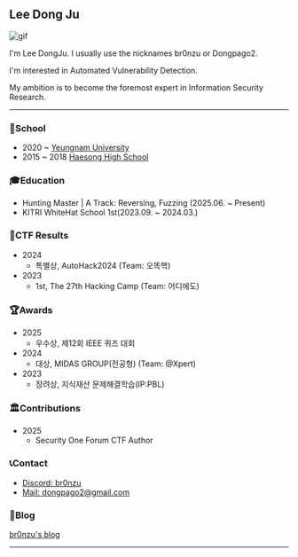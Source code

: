 ## Lee Dong Ju
![gif](https://media.giphy.com/media/v1.Y2lkPTc5MGI3NjExaTFwbTRqMnA2NmlvZ3JkdDZkMWhnem92eThwc3g4YXo1NWtxYnh0eCZlcD12MV9pbnRlcm5hbF9naWZfYnlfaWQmY3Q9Zw/r86PNgw8iI4WA/giphy.gif)

I'm Lee DongJu. I usually use the nicknames br0nzu or Dongpago2. 

I'm interested in Automated Vulnerability Detection.

My ambition is to become the foremost expert in Information Security Research.

---

### 🏫School
- 2020 ~ [Yeungnam University](https://www.yu.ac.kr/main/index.do)
- 2015 ~ 2018 [Haesong High School](https://haeseong-h.gne.go.kr/haeseong-h/main.do)

### 🎓Education
- Hunting Master | A Track: Reversing, Fuzzing (2025.06. ~ Present)
- KITRI WhiteHat School 1st(2023.09. ~ 2024.03.)

### 🚩CTF Results
- 2024
    - 특별상, AutoHack2024 (Team: 오똑핵)
- 2023
    - 1st, The 27th Hacking Camp (Team: 어디에도)

### 🏆Awards
- 2025
    - 우수상, 제12회 IEEE 퀴즈 대회
- 2024
    - 대상, MIDAS GROUP(전공형) (Team: @Xpert)
- 2023
    - 장려상, 지식재산 문제해결학습(IP:PBL) 

### 🏛️Contributions
- 2025
    - Security One Forum CTF Author

### 📞Contact
- <a href="https://www.discord.com/users/992834301752262656">Discord: br0nzu</a><br>
- <a href="mailto:dongpago2@gmail.com">Mail: dongpago2@gmail.com</a>

### 👀Blog
[br0nzu's blog](https://br0nzu.github.io/)

---